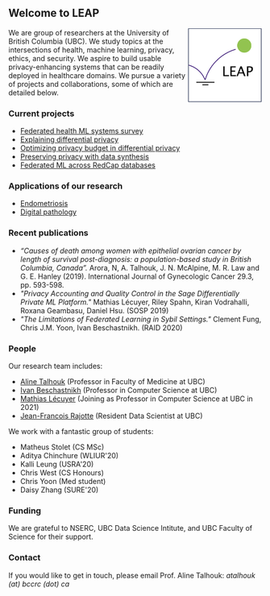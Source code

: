 ## Welcome to LEAP

<img src="./leap-logo.jpg" width="150" height="150" align="right" />

We are group of researchers at the University of British Columbia (UBC). We study topics at the intersections of health, machine learning, privacy, ethics, and security. We aspire to build usable privacy-enhancing systems that can be readily deployed in healthcare domains. We pursue a variety of projects and collaborations, some of which are detailed below.

### Current projects

- [Federated health ML systems survey](./systems-survey.md)
- [Explaining differential privacy](./explaining-dp.md)
- [Optimizing privacy budget in differential privacy](./budget-optimization.md)
- [Preserving privacy with data synthesis](./synthesizing-data.md)
- [Federated ML across RedCap databases](./federated-ml-rcap.md)

### Applications of our research

- [Endometriosis](./app-endometriosis.md)
- [Digital pathology](./app-digital-pathology.md)

### Recent publications

- *“Causes of death among women with epithelial ovarian cancer by length of survival post-diagnosis: a population-based study in British Columbia, Canada”.* Arora, N, A. Talhouk, J. N. McAlpine, M. R. Law and G. E. Hanley (2019). International Journal of Gynecologic Cancer 29.3, pp. 593-598.
- *"Privacy Accounting and Quality Control in the Sage Differentially Private ML Platform."* Mathias Lécuyer, Riley Spahn, Kiran Vodrahalli, Roxana Geambasu, Daniel Hsu. (SOSP 2019) 
- *"The Limitations of Federated Learning in Sybil Settings."* Clement Fung, Chris J.M. Yoon, Ivan Beschastnikh. (RAID 2020)

### People

Our research team includes:

- [Aline Talhouk](http://alinetalhouk.com/) (Professor in Faculty of Medicine at UBC)
- [Ivan Beschastnikh](https://www.cs.ubc.ca/~bestchai/) (Professor in Computer Science at UBC)
- [Mathias Lécuyer](http://mathias.lecuyer.me/) (Joining as Professor in Computer Science at UBC in 2021)
- [Jean-Francois Rajotte](https://scholar.google.com/citations?user=rDYYdUUAAAAJ&hl=en) (Resident Data Scientist at UBC)

We work with a fantastic group of students:

- Matheus Stolet (CS MSc)
- Aditya Chinchure (WLIUR'20)
- Kalli Leung (USRA'20)
- Chris West (CS Honours)
- Chris Yoon (Med student)
- Daisy Zhang (SURE'20)

### Funding

We are grateful to NSERC, UBC Data Science Intitute, and UBC Faculty of Science for their support.

### Contact

If you would like to get in touch, please email Prof. Aline Talhouk: *atalhouk (at) bccrc (dot) ca*


